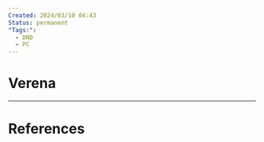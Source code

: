 ```yaml
---
Created: 2024/03/10 04:43
Status: permanent
"Tags:":
  - DND
  - PC
---
```

# Verena

---
# References